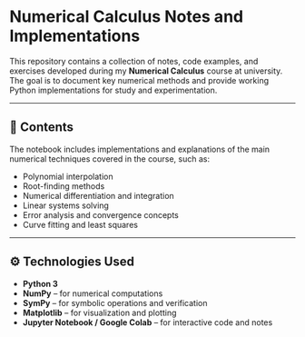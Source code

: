 # Numerical Calculus Notes and Implementations

This repository contains a collection of notes, code examples, and exercises developed during my **Numerical Calculus** course at university.  
The goal is to document key numerical methods and provide working Python implementations for study and experimentation.

---

## 📘 Contents

The notebook includes implementations and explanations of the main numerical techniques covered in the course, such as:

- Polynomial interpolation
- Root-finding methods
- Numerical differentiation and integration
- Linear systems solving
- Error analysis and convergence concepts
- Curve fitting and least squares

---

## ⚙️ Technologies Used

- **Python 3**
- **NumPy** – for numerical computations  
- **SymPy** – for symbolic operations and verification  
- **Matplotlib** – for visualization and plotting  
- **Jupyter Notebook / Google Colab** – for interactive code and notes  
